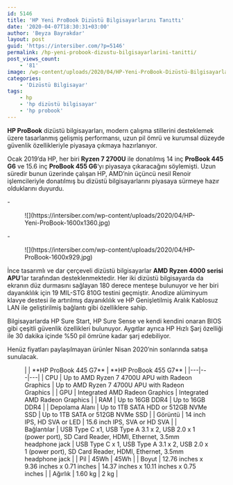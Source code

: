 ```yaml
---
id: 5146
title: 'HP Yeni ProBook Dizüstü Bilgisayarlarını Tanıttı'
date: '2020-04-07T18:30:31+03:00'
author: 'Beyza Bayrakdar'
layout: post
guid: 'https://intersiber.com/?p=5146'
permalink: /hp-yeni-probook-dizustu-bilgisayarlarini-tanitti/
post_views_count:
    - '81'
image: /wp-content/uploads/2020/04/HP-Yeni-ProBook-Dizüstü-Bilgisayarlarını-Tanıttı.jpg
categories:
    - 'Dizüstü Bilgisayar'
tags:
    - hp
    - 'hp dizüstü bilgisayar'
    - 'hp probook'
---
```


**HP ProBook** dizüstü bilgisayarları, modern çalışma stillerini desteklemek üzere tasarlanmış gelişmiş performansı, uzun pil ömrü ve kurumsal düzeyde güvenlik özellikleriyle piyasaya çıkmaya hazırlanıyor.

Ocak 2019’da HP, her biri **Ryzen 7 2700U** ile donatılmış 14 inç **ProBook 445 G6** ve 15.6 inç **ProBook 455 G6**‘yı piyasaya çıkaracağını söylemişti. Uzun süredir bunun üzerinde çalışan HP, AMD’nin üçüncü nesil Renoir işlemcileriyle donatılmış bu dizüstü bilgisayarlarını piyasaya sürmeye hazır olduklarını duyurdu.

<div class="wp-block-jetpack-slideshow aligncenter" data-effect="slide"><div class="wp-block-jetpack-slideshow_container swiper-container">- <figure>![](https://intersiber.com/wp-content/uploads/2020/04/HP-Yeni-ProBook-1600x1360.jpg)</figure>
- <figure>![](https://intersiber.com/wp-content/uploads/2020/04/HP-ProBook-1600x929.jpg)</figure>

<a class="wp-block-jetpack-slideshow_button-prev swiper-button-prev swiper-button-white" role="button"></a><a class="wp-block-jetpack-slideshow_button-next swiper-button-next swiper-button-white" role="button"></a><a aria-label="Pause Slideshow" class="wp-block-jetpack-slideshow_button-pause" role="button"></a><div class="wp-block-jetpack-slideshow_pagination swiper-pagination swiper-pagination-white"></div></div></div>İnce tasarımlı ve dar çerçeveli dizüstü bilgisayarlar **AMD Ryzen 4000 serisi APU**‘lar tarafından desteklenmektedir. Her iki dizüstü bilgisayarda da ekranın düz durmasını sağlayan 180 derece menteşe bulunuyor ve her biri dayanıklılık için 19 MIL-STG 810G testini geçmiştir. Anodize alüminyum klavye destesi ile artırılmış dayanıklılık ve HP Genişletilmiş Aralık Kablosuz LAN ile geliştirilmiş bağlantı gibi özelliklere sahip.

Bilgisayarlarda HP Sure Start, HP Sure Sense ve kendi kendini onaran BIOS gibi çeşitli güvenlik özellikleri bulunuyor. Aygıtlar ayrıca HP Hızlı Şarj özelliği ile 30 dakika içinde %50 pil ömrüne kadar şarj edebiliyor.

Henüz fiyatları paylaşılmayan ürünler Nisan 2020’nin sonlarında satışa sunulacak.

<figure class="wp-block-table">|  | **HP ProBook 445 G7** | **HP ProBook 455 G7** |
|---|---|---|
| CPU | Up to AMD Ryzen 7 4700U APU with Radeon Graphics | Up to AMD Ryzen 7 4700U APU with Radeon Graphics |
| GPU | Integrated AMD Radeon Graphics | Integrated AMD Radeon Graphics |
| RAM | Up to 16GB DDR4 | Up to 16GB DDR4 |
| Depolama Alanı | Up to 1TB SATA HDD or 512GB NVMe SSD | Up to 1TB SATA or 512GB NVMe SSD |
| Görüntü | 14 inch IPS, HD SVA or LED | 15.6 inch IPS, SVA or HD SVA |
| Bağlantılar | USB Type C x1, USB Type A 3.1 x 2, USB 2.0 x 1 (power port), SD Card Reader, HDMI, Ethernet, 3.5mm headphone jack | USB Type C x 1, USB Type A 3.1 x 2, USB 2.0 x 1 (power port), SD Card Reader, HDMI, Ethernet, 3.5mm headphone jack |
| Pil | 45Wh | 45Wh |
| Boyut | 12.76 inches x 9.36 inches x 0.71 inches | 14.37 inches x 10.11 inches x 0.75 inches |
| Ağırlık | 1.60 kg | 2 kg |

</figure>